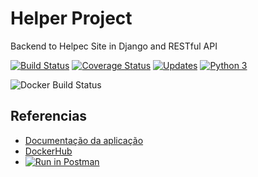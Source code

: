 # Helper Project

Backend to Helpec Site in Django and RESTful API 

[![Build Status](https://travis-ci.org/helpec/app-backend.svg?branch=master)](https://travis-ci.org/helpec/app-backend)
[![Coverage Status](https://coveralls.io/repos/github/helpec/app-backend/badge.svg?branch=master)](https://coveralls.io/github/helpec/app-backend?branch=master)
[![Updates](https://pyup.io/repos/github/helpec/app-backend/shield.svg)](https://pyup.io/repos/github/helpec/app-backend/)
[![Python 3](https://pyup.io/repos/github/helpec/app-backend/python-3-shield.svg)](https://pyup.io/repos/github/helpec/app-backend/)

![Docker Build Status](https://img.shields.io/docker/build/helpec/app-backend.svg)


## Referencias 

* [Documentação da aplicação](https://helpec.github.io/app-backend/)
* [DockerHub](https://hub.docker.com/r/helpec/app-backend)
* [![Run in Postman](https://run.pstmn.io/button.svg)](https://app.getpostman.com/run-collection/2bfa6338edcaeed4f607#?env%5BAPI%20HELPEC%5D=W3sia2V5IjoidG9rZW4iLCJ2YWx1ZSI6IlhYWFhYWCIsImVuYWJsZWQiOnRydWV9LHsia2V5IjoiYXBpVXJsIiwidmFsdWUiOiJodHRwczovL2FwaS5oZWxwZWMuY29tLmJyIiwiZW5hYmxlZCI6dHJ1ZX1d)



